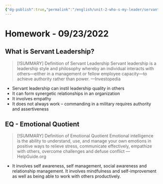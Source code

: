 ```yaml
---
{"dg-publish":true,"permalink":"/english/unit-2-who-s-my-leader/servant-leadership-and-eq/","dgHomeLink":true,"dgPassFrontmatter":false,"dgShowLocalGraph":true}
---
```


# Homework - 09/23/2022

## What is Servant Leadership?
> [!SUMMARY] Definition of Servant Leadership
> Servant leadership is a leadership style and philosophy whereby an individual interacts with others—either in a management or fellow employee capacity—to achieve authority rather than power.
> —Investopedia
- Servant leadership can instil leadership quality in others
- It can form synergetic relationships in an organization
- It involves empathy
- It does not always work – commanding in a military requires authority and assertiveness

## EQ - Emotional Quotient

> [!SUMMARY] Definition of Emotional Quotient
> Emotional intelligence is the ability to understand, use, and manage your own emotions in positive ways to relieve stress, communicate effectively, empathize with others, overcome challenges and defuse conflict
> —HelpGuide.org

- It involves self awareness, self management, social awareness and relationship management. It involves mindfulness and self-improvement as well as being able to work with others productively.

